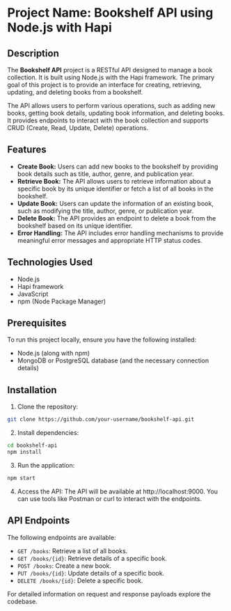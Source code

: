 # Project Name: Bookshelf API using Node.js with Hapi

## Description

The **Bookshelf API** project is a RESTful API designed to manage a book collection. It is built using Node.js with the Hapi framework. The primary goal of this project is to provide an interface for creating, retrieving, updating, and deleting books from a bookshelf.

The API allows users to perform various operations, such as adding new books, getting book details, updating book information, and deleting books. It provides endpoints to interact with the book collection and supports CRUD (Create, Read, Update, Delete) operations.

## Features

- **Create Book:** Users can add new books to the bookshelf by providing book details such as title, author, genre, and publication year.
- **Retrieve Book:** The API allows users to retrieve information about a specific book by its unique identifier or fetch a list of all books in the bookshelf.
- **Update Book:** Users can update the information of an existing book, such as modifying the title, author, genre, or publication year.
- **Delete Book:** The API provides an endpoint to delete a book from the bookshelf based on its unique identifier.
- **Error Handling:** The API includes error handling mechanisms to provide meaningful error messages and appropriate HTTP status codes.

## Technologies Used

- Node.js
- Hapi framework
- JavaScript
- npm (Node Package Manager)


## Prerequisites

To run this project locally, ensure you have the following installed:

- Node.js (along with npm)
- MongoDB or PostgreSQL database (and the necessary connection details)

## Installation

1. Clone the repository:

```bash
git clone https://github.com/your-username/bookshelf-api.git
```
2. Install dependencies:
```bash
cd bookshelf-api
npm install
```
3. Run the application:
```bash
npm start
```
4. Access the API:
The API will be available at http://localhost:9000. You can use tools like Postman or curl to interact with the endpoints.

## API Endpoints

The following endpoints are available:

- `GET /books`: Retrieve a list of all books.
- `GET /books/{id}`: Retrieve details of a specific book.
- `POST /books`: Create a new book.
- `PUT /books/{id}`: Update details of a specific book.
- `DELETE /books/{id}`: Delete a specific book.

For detailed information on request and response payloads explore the codebase.
